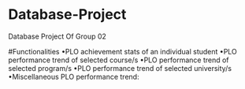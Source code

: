 # Database-Project
Database Project Of Group 02

#Functionalities
•PLO achievement stats of an individual student
•PLO performance trend of selected course/s
•PLO performance trend of selected program/s
•PLO performance trend of selected university/s
•Miscellaneous PLO performance trend:

